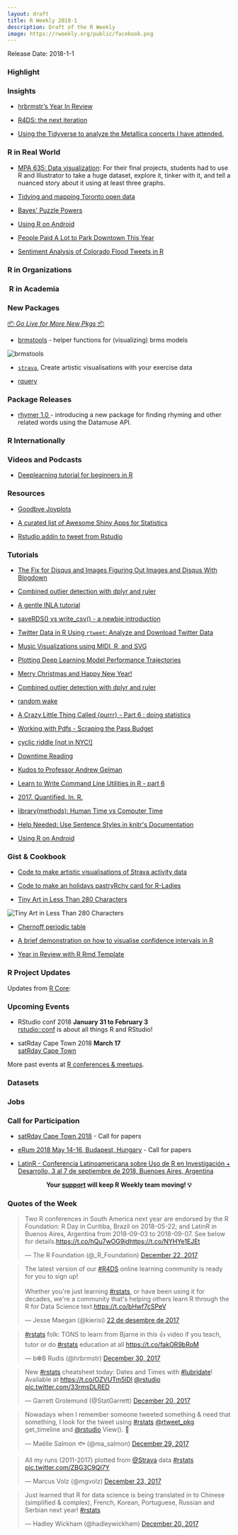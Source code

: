 ```yaml
---
layout: draft
title: R Weekly 2018-1
description: Draft of the R Weekly
image: https://rweekly.org/public/facebook.png
---
```


Release Date: 2018-1-1

###  Highlight



### Insights

+ [hrbrmstr’s Year In Review](https://rud.is/rpubs/2017-year-in-review/)

+ [R4DS: the next iteration](https://medium.com/@kierisi/r4ds-the-next-iteration-d51e0a1b0b82)

+ [Using the Tidyverse to analyze the Metallica concerts I have attended. ](https://kgilds.rbind.io/2017/11/19/metallica-concerts-with-the-tidyverse/)

### R in Real World

+ [MPA 635: Data visualization](https://datavizf17.classes.andrewheiss.com/final-projects/): For their final projects, students had to use R and Illustrator to take a huge dataset, explore it, tinker with it, and tell a nuanced story about it using at least three graphs.

+ [Tidying and mapping Toronto open data](https://sharlagelfand.netlify.com/posts/tidying-toronto-open-data/)

+ [Bayes' Puzzle Powers](http://danielphadley.com/Bayes-538/)

+ [Using R on Android](http://selbydavid.com/2017/12/29/r-android/)

+ [People Paid A Lot to Park Downtown This Year](http://amyszczepanski.com/2017/12/29/people-paid-a-lot-to-park-downtown-this-year.html)

+ [Sentiment Analysis of Colorado Flood Tweets in R](https://earthdatascience.org/courses/earth-analytics/get-data-using-apis/sentiment-analysis-of-twitter-data-r/)

###  R in Organizations



###  R in Academia



###  New Packages

<p class="added-hostname"><a href="https://rweekly.org/live" target="_blank" class="externalLink">📦 <i>Go Live for More New Pkgs</i> 📦</a></p>

+ [brmstools](https://mvuorre.github.io/brmstools/) - helper functions for (visualizing) brms models

![brmstools](https://mvuorre.github.io/brmstools/reference/figures/README-forest-1.png)

+ [`strava`](https://github.com/marcusvolz/strava), Create artistic visualisations with your exercise data

+ [rquery](http://www.win-vector.com/blog/2017/12/announcing-rquery/)

### Package Releases

+ [rhymer 1.0 ](https://landesbergn.github.io/rhymer/index.html) - introducing a new package for finding rhyming and other related words using the Datamuse API.


###  R Internationally





###  Videos and Podcasts

+ [Deeplearning tutorial for beginners in R](https://www.youtube.com/watch?v=uALv0VkPI30&feature=youtu.be)


###  Resources

+ [Goodbye Joyplots](http://serialmentor.com/blog/2017/9/15/goodbye-joyplots)

+ [A curated list of Awesome Shiny Apps for Statistics](https://github.com/huyingjie/Awesome-shiny-apps-for-statistics)

+ [Rstudio addin to tweet from Rstudio](https://github.com/richarddmorey/tweetRcode)

###  Tutorials

+ [The Fix for Disqus and Images Figuring Out Images and Disqus With Blogdown](http://kgilds.rbind.io/2017/12/13/images/)

+ [Combined outlier detection with dplyr and ruler](http://www.questionflow.org/2017/12/26/combined-outlier-detection-with-dplyr-and-ruler/)

+ [A gentle INLA tutorial](https://www.precision-analytics.ca/blog-1/inla)

+ [saveRDS() vs write_csv() - a newbie introduction](https://roelandtn.frama.io/post/saverds-vs-write-csv/)

+ [Twitter Data in R Using `rtweet`: Analyze and Download Twitter Data](https://earthdatascience.org/courses/earth-analytics/get-data-using-apis/use-twitter-api-r/)


+ [Music Visualizations using MIDI, R, and SVG](https://htmlpreview.github.io/?https://github.com/halhen/viz-pub/blob/master/mahler/code.html)

+ [Plotting Deep Learning Model Performance Trajectories](http://www.win-vector.com/blog/2017/12/plotting-deep-learning-model-performance-trajectories/)

+ [Merry Christmas and Happy New Year!](http://blog.revolutionanalytics.com/2017/12/merry-christmas-and-happy-new-year.html)

+ [Combined outlier detection with dplyr and ruler](http://www.questionflow.org/2017/12/26/combined-outlier-detection-with-dplyr-and-ruler/)

+ [random wake](https://xianblog.wordpress.com/2017/12/27/random-wake/)

+ [A Crazy Little Thing Called {purrr} - Part 6 : doing statistics](http://colinfay.me/purrr-statistics/)

+ [Working with Pdfs - Scraping the Pass Budget](https://itsalocke.com/blog/working-with-pdfs---scraping-the-pass-budget/)

+ [cyclic riddle [not in NYC!]](https://xianblog.wordpress.com/2017/12/29/cyclic-riddle/)

+ [Downtime Reading](https://rviews.rstudio.com/2017/12/29/down-time-reading/)

+ [Kudos to Professor Andrew Gelman](http://www.win-vector.com/blog/2017/12/kudos-to-professor-andrew-gelman/)

+ [Learn to Write Command Line Utilities in R - part 6](http://blog.sellorm.com/2017/12/30/command-line-utilities-in-r-pt-6/)

+ [2017. Quantified. In. R.](https://rud.is/b/2017/12/29/2017-quantified-in-r/)

+ [library(methods): Human Time vs Computer Time](https://yihui.name/en/2017/12/library-methods/)

+ [Help Needed: Use Sentence Styles in knitr's Documentation](https://yihui.name/en/2017/12/sentence-styles-knitr/)

+ [Using R on Android](http://selbydavid.com/2017/12/29/r-android/)

### Gist & Cookbook

+ [Code to make artistic visualisations of Strava activity data](https://github.com/marcusvolz/strava)

+ [Code to make an holidays pastryRchy card for R-Ladies](https://github.com/rladies/rladies_holidays)

+ [Tiny Art in Less Than 280 Characters](https://fronkonstin.com/2017/12/23/tiny-art-in-less-than-280-characters/)

![Tiny Art in Less Than 280 Characters](https://i0.wp.com/fronkonstin.com/wp-content/uploads/2017/12/sun.jpg?w=1200&ssl=1)

+ [Chernoff periodic table](https://gist.github.com/baptiste/d4abfa8a6c095d659f8879af5ad9531b)

+ [A brief demonstration on how to visualise confidence intervals in R ](https://github.com/leonjessen/confidence_intervals_visualised)

+ [Year in Review with R Rmd Template](https://github.com/hrbrmstr/2017-year-in-review)

<!--<div class="post-more-begin"></div><div class="post-more-end"></div>-->


###  R Project Updates

Updates from [R Core](http://developer.r-project.org/blosxom.cgi/R-devel/NEWS):






###  Upcoming Events

+ RStudio conf 2018 **January 31 to February 3** <br />
[rstudio::conf](https://www.rstudio.com/conference/) is about all things R and RStudio!

+ satRday Cape Town 2018 **March 17** <br />
[satRday Cape Town](http://capetown2018.satrdays.org/)

<!-- + R/Finance 2018 **June 1 and 2** <br />
[Applied Finance with R](http://www.rinfinance.com).

+ [CascadiaRConf](https://cascadiarconf.com/) **June 2, 2018**
Portland, OR, US

+ [7eme Rencontres R](https://r2018-rennes.sciencesconf.org/)  **5 & 6 July 2018** <br />
Rennes - Agrocampus

+ useR! 2018 **July 10, 2018** <br />
The annual useR! conference is the main meeting of the international R user and developer community. -->

More past events at [R conferences & meetups](https://conf.rweekly.org).

### Datasets



### Jobs



###  Call for Participation

+ [satRday Cape Town 2018](http://capetown2018.satrdays.org/#callforpapers) - Call for papers

+ [eRum 2018 May 14-16, Budapest, Hungary](http://2018.erum.io/#cfp) - Call for papers

+ [LatinR - Conferencia Latinoamericana sobre Uso de R en Investigación + Desarrollo, 3 al 7 de septiembre de 2018, Buenoes Aires, Argentina](http://47jaiio.sadio.org.ar/index.php?q=node/125)

<p class="hide-support added-hostname support-rweekly" style="text-align: center;font-weight: bold;">Your <a class="non-visited externalLink" href="https://www.patreon.com/rweekly" onclick="pas(this)">support</a> will keep R Weekly team moving! 💡</p>

###  Quotes of the Week

<blockquote class="twitter-tweet" data-lang="en"><p lang="en" dir="ltr">Two R conferences in South America next year are endorsed by the R Foundation: R Day in Curitiba, Brazil on 2018-05-22; and LatinR in Buenos Aires, Argentina from 2018-09-03 to 2018-09-07. See below for details.<a href="https://t.co/hQu7wOG9id">https://t.co/hQu7wOG9id</a><a href="https://t.co/NYHYe1EJEt">https://t.co/NYHYe1EJEt</a></p>&mdash; The R Foundation (@_R_Foundation) <a href="https://twitter.com/_R_Foundation/status/944212199509319680?ref_src=twsrc%5Etfw">December 22, 2017</a></blockquote>
<script async src="https://platform.twitter.com/widgets.js" charset="utf-8"></script>


<blockquote class="twitter-tweet" data-lang="ca"><p lang="en" dir="ltr">The latest version of our <a href="https://twitter.com/hashtag/R4DS?src=hash&amp;ref_src=twsrc%5Etfw">#R4DS</a> online learning community is ready for you to sign up!<br><br>Whether you&#39;re just learning <a href="https://twitter.com/hashtag/rstats?src=hash&amp;ref_src=twsrc%5Etfw">#rstats</a>, or have been using it for decades, we&#39;re a community that&#39;s helping others learn R through the R for Data Science text.<a href="https://t.co/bHwf7cSPeV">https://t.co/bHwf7cSPeV</a></p>&mdash; Jesse Maegan (@kierisi) <a href="https://twitter.com/kierisi/status/944263269111468032?ref_src=twsrc%5Etfw">22 de desembre de 2017</a></blockquote>


<blockquote class="twitter-tweet" data-lang="en"><p lang="en" dir="ltr"><a href="https://twitter.com/hashtag/rstats?src=hash&amp;ref_src=twsrc%5Etfw">#rstats</a> folk: TONS to learn from Bjarne in this 👍 video if you teach, tutor or do <a href="https://twitter.com/hashtag/rstats?src=hash&amp;ref_src=twsrc%5Etfw">#rstats</a> education at all <a href="https://t.co/fakOR9bRoM">https://t.co/fakOR9bRoM</a></p>&mdash; b❆B Rudis (@hrbrmstr) <a href="https://twitter.com/hrbrmstr/status/946947183823196160?ref_src=twsrc%5Etfw">December 30, 2017</a></blockquote>
<script async src="https://platform.twitter.com/widgets.js" charset="utf-8"></script>

<blockquote class="twitter-tweet" data-lang="en"><p lang="en" dir="ltr">New <a href="https://twitter.com/hashtag/rstats?src=hash&amp;ref_src=twsrc%5Etfw">#rstats</a> cheatsheet today: Dates and Times with <a href="https://twitter.com/hashtag/lubridate?src=hash&amp;ref_src=twsrc%5Etfw">#lubridate</a>! Available at <a href="https://t.co/OZVUTm5lDl">https://t.co/OZVUTm5lDl</a> <a href="https://twitter.com/rstudio?ref_src=twsrc%5Etfw">@rstudio</a> <a href="https://t.co/33rmsDLRED">pic.twitter.com/33rmsDLRED</a></p>&mdash; Garrett Grolemund (@StatGarrett) <a href="https://twitter.com/StatGarrett/status/943570215383781378?ref_src=twsrc%5Etfw">December 20, 2017</a></blockquote>
<script async src="https://platform.twitter.com/widgets.js" charset="utf-8"></script>

<blockquote class="twitter-tweet" data-lang="en"><p lang="en" dir="ltr">Nowadays when I remember someone tweeted something &amp; need that something, I look for the tweet using <a href="https://twitter.com/hashtag/rstats?src=hash&amp;ref_src=twsrc%5Etfw">#rstats</a> <a href="https://twitter.com/rtweet_pkg?ref_src=twsrc%5Etfw">@rtweet_pkg</a> get_timeline and <a href="https://twitter.com/rstudio?ref_src=twsrc%5Etfw">@rstudio</a> View(). 🔎</p>&mdash; Maëlle Salmon 🐟 (@ma_salmon) <a href="https://twitter.com/ma_salmon/status/946697733418741760?ref_src=twsrc%5Etfw">December 29, 2017</a></blockquote>
<script async src="https://platform.twitter.com/widgets.js" charset="utf-8"></script>

<blockquote class="twitter-tweet" data-lang="en"><p lang="en" dir="ltr">All my runs (2011-2017) plotted from <a href="https://twitter.com/Strava?ref_src=twsrc%5Etfw">@Strava</a> data <a href="https://twitter.com/hashtag/rstats?src=hash&amp;ref_src=twsrc%5Etfw">#rstats</a> <a href="https://t.co/ZBG3C9QI7Y">pic.twitter.com/ZBG3C9QI7Y</a></p>&mdash; Marcus Volz (@mgvolz) <a href="https://twitter.com/mgvolz/status/944492030117363713?ref_src=twsrc%5Etfw">December 23, 2017</a></blockquote>
<script async src="https://platform.twitter.com/widgets.js" charset="utf-8"></script>

<blockquote class="twitter-tweet" data-lang="en"><p lang="en" dir="ltr">Just learned that R for data science is being translated in to Chinese (simplified &amp; complex), French, Korean, Portuguese, Russian and Serbian next year! <a href="https://twitter.com/hashtag/rstats?src=hash&amp;ref_src=twsrc%5Etfw">#rstats</a></p>&mdash; Hadley Wickham (@hadleywickham) <a href="https://twitter.com/hadleywickham/status/943507974303244289?ref_src=twsrc%5Etfw">December 20, 2017</a></blockquote>
<script async src="https://platform.twitter.com/widgets.js" charset="utf-8"></script>
